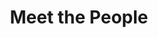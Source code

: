 ---
layout: people
order: 13
title: Meet the People
name: "Sijie Chen"
position: "Post-doc"
current: true
headshot: "sijie.png"
google_scholar: "https://scholar.google.com/citations?user=bhseUuYAAAAJ&hl=en"
bio: "I'm an incoming postdoctoral researcher at the Qiu lab in Stanford. I received my PhD from the Department of Automation at Tsinghua University. During my PhD, I developed 
    new methods for tracking cellular dynamics, curated ensemble cell atlases, and applied them to immunological studies. My current research focuses on understanding cell 
    state transitions and exploring how cells give rise to tissues. In particular, I am interested in developing analysis methods for spatiotemporal cell dynamics and building 
    self-organizing models that perceive internal molecular signals and external interactions, with applications in <i>in-silico</> modeling for mimicking and perturbing organogenesis. 
    Outside the lab, I enjoy cooking and aquascaping."
twitter: ""
---